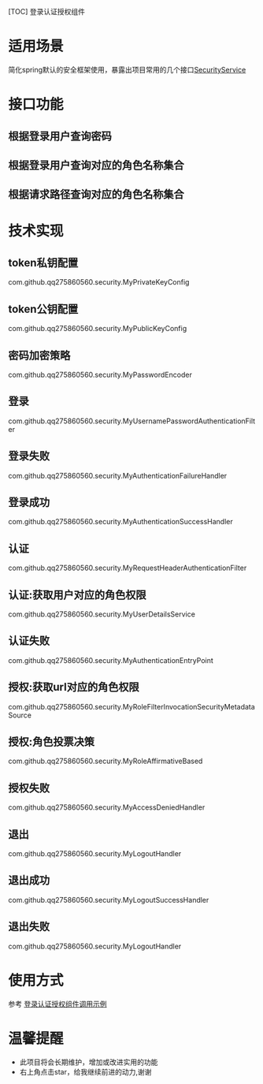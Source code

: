 [TOC]
登录认证授权组件

# 适用场景
简化spring默认的安全框架使用，暴露出项目常用的几个接口[SecurityService](https://github.com/qq275860560/security/blob/master/src/main/java/com/github/qq275860560/service/SecurityService.java)

# 接口功能
## 根据登录用户查询密码
## 根据登录用户查询对应的角色名称集合
## 根据请求路径查询对应的角色名称集合


# 技术实现
## token私钥配置
com.github.qq275860560.security.MyPrivateKeyConfig
## token公钥配置
com.github.qq275860560.security.MyPublicKeyConfig
## 密码加密策略
com.github.qq275860560.security.MyPasswordEncoder
## 登录
com.github.qq275860560.security.MyUsernamePasswordAuthenticationFilter
## 登录失败
com.github.qq275860560.security.MyAuthenticationFailureHandler
## 登录成功
com.github.qq275860560.security.MyAuthenticationSuccessHandler

## 认证
com.github.qq275860560.security.MyRequestHeaderAuthenticationFilter
## 认证:获取用户对应的角色权限
com.github.qq275860560.security.MyUserDetailsService
## 认证失败
com.github.qq275860560.security.MyAuthenticationEntryPoint

## 授权:获取url对应的角色权限
com.github.qq275860560.security.MyRoleFilterInvocationSecurityMetadataSource
## 授权:角色投票决策
com.github.qq275860560.security.MyRoleAffirmativeBased
## 授权失败
com.github.qq275860560.security.MyAccessDeniedHandler

## 退出
com.github.qq275860560.security.MyLogoutHandler
## 退出成功
com.github.qq275860560.security.MyLogoutSuccessHandler
## 退出失败
com.github.qq275860560.security.MyLogoutHandler

# 使用方式
参考
[登录认证授权组件调用示例](https://github.com/qq275860560/security-demo)

# 温馨提醒

* 此项目将会长期维护，增加或改进实用的功能
* 右上角点击star，给我继续前进的动力,谢谢